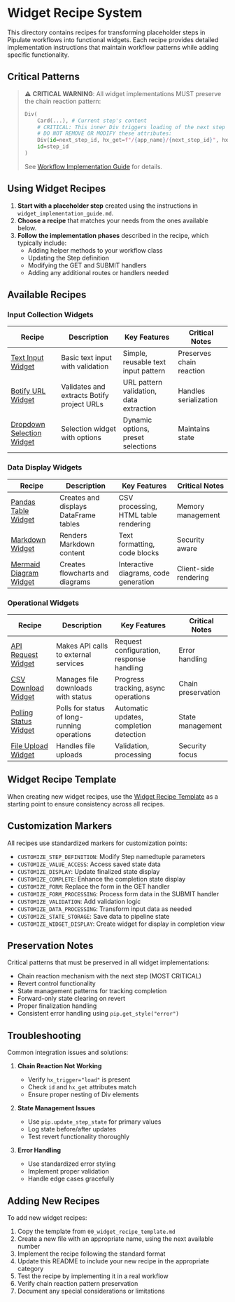 # Widget Recipe System

This directory contains recipes for transforming placeholder steps in Pipulate workflows into functional widgets. Each recipe provides detailed implementation instructions that maintain workflow patterns while adding specific functionality.

## Critical Patterns

> ⚠️ **CRITICAL WARNING**: All widget implementations MUST preserve the chain reaction pattern:
> ```python
> Div(
>     Card(...), # Current step's content
>     # CRITICAL: This inner Div triggers loading of the next step
>     # DO NOT REMOVE OR MODIFY these attributes:
>     Div(id=next_step_id, hx_get=f"/{app_name}/{next_step_id}", hx_trigger="load"),
>     id=step_id
> )
> ```
> See [Workflow Implementation Guide](../workflow_implementation_guide.md#the-chain-reaction-pattern) for details.

## Using Widget Recipes

1. **Start with a placeholder step** created using the instructions in `widget_implementation_guide.md`.
2. **Choose a recipe** that matches your needs from the ones available below.
3. **Follow the implementation phases** described in the recipe, which typically include:
   - Adding helper methods to your workflow class
   - Updating the Step definition
   - Modifying the GET and SUBMIT handlers
   - Adding any additional routes or handlers needed

## Available Recipes

### Input Collection Widgets

| Recipe | Description | Key Features | Critical Notes |
|--------|-------------|-------------|----------------|
| [Text Input Widget](01_text_input_widget.md) | Basic text input with validation | Simple, reusable text input pattern | Preserves chain reaction |
| [Botify URL Widget](02_botify_url_widget.md) | Validates and extracts Botify project URLs | URL pattern validation, data extraction | Handles serialization |
| [Dropdown Selection Widget](03_dropdown_selection_widget.md) | Selection widget with options | Dynamic options, preset selections | Maintains state |

### Data Display Widgets

| Recipe | Description | Key Features | Critical Notes |
|--------|-------------|-------------|----------------|
| [Pandas Table Widget](04_pandas_table_widget.md) | Creates and displays DataFrame tables | CSV processing, HTML table rendering | Memory management |
| [Markdown Widget](05_markdown_widget.md) | Renders Markdown content | Text formatting, code blocks | Security aware |
| [Mermaid Diagram Widget](06_mermaid_diagram_widget.md) | Creates flowcharts and diagrams | Interactive diagrams, code generation | Client-side rendering |

### Operational Widgets

| Recipe | Description | Key Features | Critical Notes |
|--------|-------------|-------------|----------------|
| [API Request Widget](07_api_request_widget.md) | Makes API calls to external services | Request configuration, response handling | Error handling |
| [CSV Download Widget](08_csv_download_widget.md) | Manages file downloads with status | Progress tracking, async operations | Chain preservation |
| [Polling Status Widget](09_polling_status_widget.md) | Polls for status of long-running operations | Automatic updates, completion detection | State management |
| [File Upload Widget](10_file_upload_widget.md) | Handles file uploads | Validation, processing | Security focus |

## Widget Recipe Template

When creating new widget recipes, use the [Widget Recipe Template](00_widget_recipe_template.md) as a starting point to ensure consistency across all recipes.

## Customization Markers

All recipes use standardized markers for customization points:

- `CUSTOMIZE_STEP_DEFINITION`: Modify Step namedtuple parameters
- `CUSTOMIZE_VALUE_ACCESS`: Access saved state data
- `CUSTOMIZE_DISPLAY`: Update finalized state display
- `CUSTOMIZE_COMPLETE`: Enhance the completion state display
- `CUSTOMIZE_FORM`: Replace the form in the GET handler
- `CUSTOMIZE_FORM_PROCESSING`: Process form data in the SUBMIT handler
- `CUSTOMIZE_VALIDATION`: Add validation logic
- `CUSTOMIZE_DATA_PROCESSING`: Transform input data as needed
- `CUSTOMIZE_STATE_STORAGE`: Save data to pipeline state
- `CUSTOMIZE_WIDGET_DISPLAY`: Create widget for display in completion view

## Preservation Notes

Critical patterns that must be preserved in all widget implementations:

- Chain reaction mechanism with the next step (MOST CRITICAL)
- Revert control functionality
- State management patterns for tracking completion
- Forward-only state clearing on revert
- Proper finalization handling
- Consistent error handling using `pip.get_style("error")`

## Troubleshooting

Common integration issues and solutions:

1. **Chain Reaction Not Working**
   - Verify `hx_trigger="load"` is present
   - Check `id` and `hx_get` attributes match
   - Ensure proper nesting of Div elements

2. **State Management Issues**
   - Use `pip.update_step_state` for primary values
   - Log state before/after updates
   - Test revert functionality thoroughly

3. **Error Handling**
   - Use standardized error styling
   - Implement proper validation
   - Handle edge cases gracefully

## Adding New Recipes

To add new widget recipes:

1. Copy the template from `00_widget_recipe_template.md`
2. Create a new file with an appropriate name, using the next available number
3. Implement the recipe following the standard format
4. Update this README to include your new recipe in the appropriate category
5. Test the recipe by implementing it in a real workflow
6. Verify chain reaction pattern preservation
7. Document any special considerations or limitations